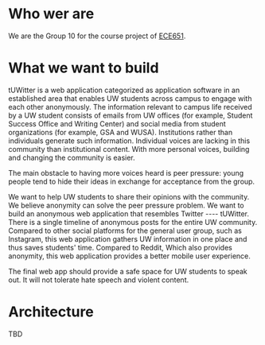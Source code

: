 # Who wer are
We are the Group 10 for the course project of [ECE651](https://uwflow.com/course/ece651). 


# What we want to build

tUWitter is a web application categorized as application software in an established area that enables UW students across campus to engage with each other anonymously. The information relevant to campus life received by a UW student consists of emails from UW offices (for example, Student Success Office and Writing Center) and social media from student organizations (for example, GSA and WUSA). Institutions rather than individuals generate such information. Individual voices are lacking in this community than institutional content. With more personal voices, building and changing the community is easier.  

The main obstacle to having more voices heard is peer pressure: young people tend to hide their ideas in exchange for acceptance from the group.

We want to help UW students to share their opinions with the community. We believe anonymity can solve the peer pressure problem. We want to build an anonymous web application that resembles Twitter ---- tUWitter. There is a single timeline of anonymous posts for the entire UW community. Compared to other social platforms for the general user group, such as Instagram, this web application gathers UW information in one place and thus saves students' time. Compared to Reddit, Which also provides anonymity, this web application provides a better mobile user experience. 

The final web app should provide a safe space for UW students to speak out. It will not tolerate hate speech and violent content. 


# Architecture 

TBD
